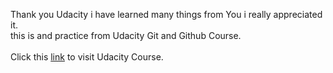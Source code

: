 Thank you Udacity i have learned many things from You i really appreciated it. <br />
this is and practice from Udacity Git and Github Course.<br />
<br /> 
Click this [link](https://www.udacity.com/course/how-to-use-git-and-github--ud775) to visit Udacity Course.